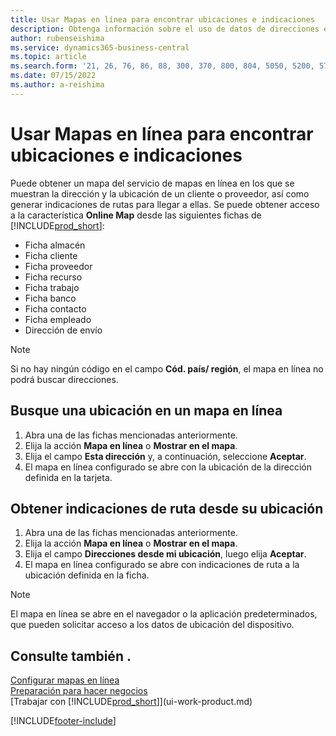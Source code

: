 ```yaml
---
title: Usar Mapas en línea para encontrar ubicaciones e indicaciones
description: Obtenga información sobre el uso de datos de direcciones en Business Central para obtener un mapa en línea con indicaciones de ruta.
author: rubenseishima
ms.service: dynamics365-business-central
ms.topic: article
ms.search.form: '21, 26, 76, 86, 88, 300, 370, 800, 804, 5050, 5200, 5703'
ms.date: 07/15/2022
ms.author: a-reishima
---
```

# <a name="use-online-maps-to-find-locations-and-directions"></a><a name="use-online-maps-to-find-locations-and-directions"></a>Usar Mapas en línea para encontrar ubicaciones e indicaciones

Puede obtener un mapa del servicio de mapas en línea en los que se muestran la dirección y la ubicación de un cliente o proveedor, así como generar indicaciones de rutas para llegar a ellas. Se puede obtener acceso a la característica **Online Map** desde las siguientes fichas de [!INCLUDE[prod_short](includes/prod_short.md)]:

* Ficha almacén
* Ficha cliente
* Ficha proveedor
* Ficha recurso
* Ficha trabajo
* Ficha banco
* Ficha contacto
* Ficha empleado
* Dirección de envío

> [!NOTE]
> Si no hay ningún código en el campo **Cód. país/ región**, el mapa en línea no podrá buscar direcciones.

## <a name="find-a-location-in-an-online-map"></a><a name="find-a-location-in-an-online-map"></a>Busque una ubicación en un mapa en línea

1. Abra una de las fichas mencionadas anteriormente.
2. Elija la acción **Mapa en línea** o **Mostrar en el mapa**.
3. Elija el campo **Esta dirección** y, a continuación, seleccione **Aceptar**.
4. El mapa en línea configurado se abre con la ubicación de la dirección definida en la tarjeta.

## <a name="get-route-directions-from-your-location"></a><a name="get-route-directions-from-your-location"></a>Obtener indicaciones de ruta desde su ubicación

1. Abra una de las fichas mencionadas anteriormente.
2. Elija la acción **Mapa en línea** o **Mostrar en el mapa**.
3. Elija el campo **Direcciones desde mi ubicación**, luego elija **Aceptar**.
4. El mapa en línea configurado se abre con indicaciones de ruta a la ubicación definida en la ficha.

> [!NOTE]
> El mapa en línea se abre en el navegador o la aplicación predeterminados, que pueden solicitar acceso a los datos de ubicación del dispositivo.

## <a name="see-also"></a><a name="see-also"></a>Consulte también .

[Configurar mapas en línea](across-online-maps-setup.md)  
[Preparación para hacer negocios](ui-get-ready-business.md)  
[Trabajar con [!INCLUDE[prod_short](includes/prod_short.md)]](ui-work-product.md)  

[!INCLUDE[footer-include](includes/footer-banner.md)]
